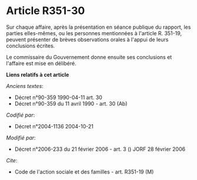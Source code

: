 # Article R351-30

Sur chaque affaire, après la présentation en séance publique du rapport, les parties elles-mêmes, ou les personnes
mentionnées à l'article R. 351-19, peuvent présenter de brèves observations orales à l'appui de leurs conclusions écrites.

Le commissaire du Gouvernement donne ensuite ses conclusions et l'affaire est mise en délibéré.

**Liens relatifs à cet article**

_Anciens textes_:

  - Décret n°90-359 1990-04-11 art. 30
  - Décret n°90-359 du 11 avril 1990 - art. 30 (Ab)

_Codifié par_:

  - Décret n°2004-1136 2004-10-21

_Modifié par_:

  - Décret n°2006-233 du 21 février 2006 - art. 3 () JORF 28 février 2006

_Cite_:

  - Code de l'action sociale et des familles - art. R351-19 (M)
